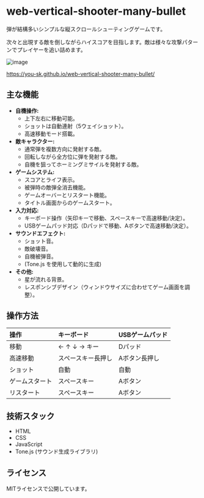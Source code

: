 # web-vertical-shooter-many-bullet
弾が結構多いシンプルな縦スクロールシューティングゲームです。

次々と出現する敵を倒しながらハイスコアを目指します。敵は様々な攻撃パターンでプレイヤーを追い詰めます。

![image](https://github.com/user-attachments/assets/a5552a35-babd-48ac-bd2e-bd7b1a854e92)

https://you-sk.github.io/web-vertical-shooter-many-bullet/

## 主な機能

* **自機操作:**
    * 上下左右に移動可能。
    * ショットは自動連射（5ウェイショット）。
    * 高速移動モード搭載。
* **敵キャラクター:**
    * 通常弾を複数方向に発射する敵。
    * 回転しながら全方位に弾を発射する敵。
    * 自機を狙ってホーミングミサイルを発射する敵。
* **ゲームシステム:**
    * スコアとライフ表示。
    * 被弾時の敵弾全消去機能。
    * ゲームオーバーとリスタート機能。
    * タイトル画面からのゲームスタート。
* **入力対応:**
    * キーボード操作（矢印キーで移動、スペースキーで高速移動/決定）。
    * USBゲームパッド対応（Dパッドで移動、Aボタンで高速移動/決定）。
* **サウンドエフェクト:**
    * ショット音。
    * 敵破壊音。
    * 自機被弾音。
    * (Tone.js を使用して動的に生成)
* **その他:**
    * 星が流れる背景。
    * レスポンシブデザイン（ウィンドウサイズに合わせてゲーム画面を調整）。

## 操作方法

| 操作         | キーボード     | USBゲームパッド |
| :----------- | :------------- | :-------------- |
| 移動         | ← ↑ ↓ → キー | Dパッド         |
| 高速移動     | スペースキー長押し | Aボタン長押し   |
| ショット     | 自動           | 自動            |
| ゲームスタート | スペースキー   | Aボタン         |
| リスタート   | スペースキー   | Aボタン         |

## 技術スタック

* HTML
* CSS
* JavaScript
* Tone.js (サウンド生成ライブラリ)

## ライセンス

MITライセンスで公開しています。
